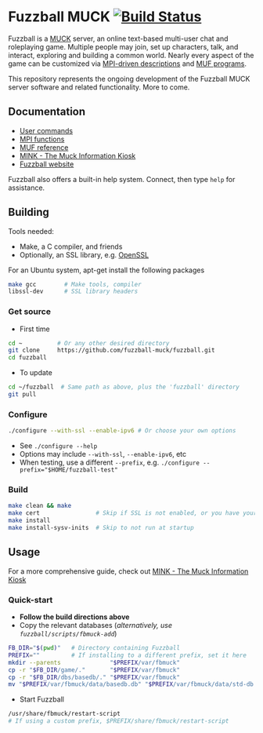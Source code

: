 Fuzzball MUCK [![Build Status](https://travis-ci.org/fuzzball-muck/fuzzball.svg?branch=master)](https://travis-ci.org/fuzzball-muck/fuzzball)
===============

Fuzzball is a [MUCK][wiki-muck] server, an online text-based multi-user chat and roleplaying game.  Multiple people may join, set up characters, talk, and interact, exploring and building a common world.  Nearly every aspect of the game can be customized via [MPI-driven descriptions][help-mpi] and [MUF programs][help-muf].

This repository represents the ongoing development of the Fuzzball MUCK server software and related functionality.  More to come.

## Documentation

* [User commands](https://www.fuzzball.org/docs/muckhelp.html)
* [MPI functions][help-mpi]
* [MUF reference][help-muf]
* [MINK - The Muck Information Kiosk][help-mink]
* [Fuzzball website](https://www.fuzzball.org/)

Fuzzball also offers a built-in help system.  Connect, then type ```help``` for assistance.

## Building
Tools needed:
* Make, a C compiler, and friends
* Optionally, an SSL library, e.g. [OpenSSL](https://openssl.org/)

For an Ubuntu system, apt-get install the following packages
```sh
make gcc		# Make tools, compiler
libssl-dev		# SSL library headers
```

### Get source
* First time
```sh
cd ~          # Or any other desired directory
git clone     https://github.com/fuzzball-muck/fuzzball.git
cd fuzzball
```
* To update
```sh
cd ~/fuzzball  # Same path as above, plus the 'fuzzball' directory
git pull
```
### Configure
```sh
./configure --with-ssl --enable-ipv6 # Or choose your own options
```
* See ```./configure --help```
* Options may include ```--with-ssl```, ```--enable-ipv6```, etc
* When testing, use a different ```--prefix```, e.g. ```./configure --prefix="$HOME/fuzzball-test"```

### Build
```sh
make clean && make
make cert                # Skip if SSL is not enabled, or you have your own certificate
make install
make install-sysv-inits  # Skip to not run at startup
```

## Usage

For a more comprehensive guide, check out [MINK - The Muck Information Kiosk][help-mink]

### Quick-start
* **Follow the build directions above**
* Copy the relevant databases (*alternatively, use ```fuzzball/scripts/fbmuck-add```*)
```sh
FB_DIR="$(pwd)"   # Directory containing Fuzzball
PREFIX=""         # If installing to a different prefix, set it here
mkdir --parents              "$PREFIX/var/fbmuck"                          # Create data directory
cp -r "$FB_DIR/game/."       "$PREFIX/var/fbmuck"                          # Copy game information
cp -r "$FB_DIR/dbs/basedb/." "$PREFIX/var/fbmuck"                          # Copy database
mv "$PREFIX/var/fbmuck/data/basedb.db" "$PREFIX/var/fbmuck/data/std-db.db" # Rename database to standard
```
* Start Fuzzball
```sh
/usr/share/fbmuck/restart-script
# If using a custom prefix, $PREFIX/share/fbmuck/restart-script
```

[wiki-muck]: https://en.wikipedia.org/wiki/MUCK
[help-mpi]: https://www.fuzzball.org/docs/mpihelp.html
[help-muf]: https://www.fuzzball.org/docs/mufman.html
[help-mink]: http://www.rdwarf.com/users/mink/muckman/
